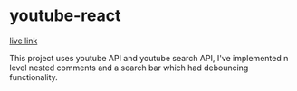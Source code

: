 # youtube-react

[live link](https://youtube-react-ruddy.vercel.app/)

This project uses youtube API and youtube search API, I've implemented n level nested comments and a search bar which had debouncing functionality. 
